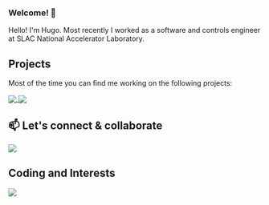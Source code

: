 ### Welcome! 👋

Hello! I'm Hugo. Most recently I worked as a software and controls engineer at SLAC National Accelerator Laboratory.

## Projects
Most of the time you can find me working on the following projects:

<a href="https://github.com/slaclab/pydm">
  <img align="center" src="https://github-readme-stats.vercel.app/api/pin/?username=slaclab&repo=pydm" />
</a>
<a href="https://github.com/slaclab/lume">
  <img align="center" src="https://github-readme-stats.vercel.app/api/pin/?username=slaclab&repo=lume" />
</a>

## 📫 Let's connect & collaborate
<a href="https://www.linkedin.com/in/hslepicka/">
  <img src="https://content.linkedin.com/content/dam/me/business/en-us/amp/brand-site/v2/bg/LI-Bug.svg.original.svg">
</a>


## Coding and Interests
<img src="https://github-readme-stats.vercel.app/api/top-langs/?username=hhslepicka&layout=compact&hide_border=false&bg_color=353635&title_color=FFFFFF&text_color=FFFFFF&icon_color=FFFFFF">


